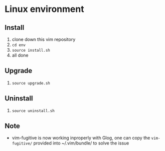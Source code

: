 # Linux environment

## Install
1. clone down this vim repository
2. `cd env`
3. `source install.sh`
4. all done

## Upgrade
1. `source upgrade.sh`

## Uninstall
1. `source uninstall.sh`

## Note
- vim-fugitive is now working inproperly with Glog, one can copy the `vim-fugitive/` provided into ~/.vim/bundle/ to solve the issue
